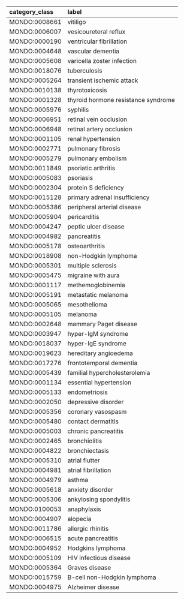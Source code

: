 | category_class   | label                               |
|:-----------------|:------------------------------------|
| MONDO:0008661    | vitiligo                            |
| MONDO:0006007    | vesicoureteral reflux               |
| MONDO:0000190    | ventricular fibrillation            |
| MONDO:0004648    | vascular dementia                   |
| MONDO:0005608    | varicella zoster infection          |
| MONDO:0018076    | tuberculosis                        |
| MONDO:0005264    | transient ischemic attack           |
| MONDO:0010138    | thyrotoxicosis                      |
| MONDO:0001328    | thyroid hormone resistance syndrome |
| MONDO:0005976    | syphilis                            |
| MONDO:0006951    | retinal vein occlusion              |
| MONDO:0006948    | retinal artery occlusion            |
| MONDO:0001105    | renal hypertension                  |
| MONDO:0002771    | pulmonary fibrosis                  |
| MONDO:0005279    | pulmonary embolism                  |
| MONDO:0011849    | psoriatic arthritis                 |
| MONDO:0005083    | psoriasis                           |
| MONDO:0002304    | protein S deficiency                |
| MONDO:0015128    | primary adrenal insufficiency       |
| MONDO:0005386    | peripheral arterial disease         |
| MONDO:0005904    | pericarditis                        |
| MONDO:0004247    | peptic ulcer disease                |
| MONDO:0004982    | pancreatitis                        |
| MONDO:0005178    | osteoarthritis                      |
| MONDO:0018908    | non-Hodgkin lymphoma                |
| MONDO:0005301    | multiple sclerosis                  |
| MONDO:0005475    | migraine with aura                  |
| MONDO:0001117    | methemoglobinemia                   |
| MONDO:0005191    | metastatic melanoma                 |
| MONDO:0005065    | mesothelioma                        |
| MONDO:0005105    | melanoma                            |
| MONDO:0002648    | mammary Paget disease               |
| MONDO:0003947    | hyper-IgM syndrome                  |
| MONDO:0018037    | hyper-IgE syndrome                  |
| MONDO:0019623    | hereditary angioedema               |
| MONDO:0017276    | frontotemporal dementia             |
| MONDO:0005439    | familial hypercholesterolemia       |
| MONDO:0001134    | essential hypertension              |
| MONDO:0005133    | endometriosis                       |
| MONDO:0002050    | depressive disorder                 |
| MONDO:0005356    | coronary vasospasm                  |
| MONDO:0005480    | contact dermatitis                  |
| MONDO:0005003    | chronic pancreatitis                |
| MONDO:0002465    | bronchiolitis                       |
| MONDO:0004822    | bronchiectasis                      |
| MONDO:0005310    | atrial flutter                      |
| MONDO:0004981    | atrial fibrillation                 |
| MONDO:0004979    | asthma                              |
| MONDO:0005618    | anxiety disorder                    |
| MONDO:0005306    | ankylosing spondylitis              |
| MONDO:0100053    | anaphylaxis                         |
| MONDO:0004907    | alopecia                            |
| MONDO:0011786    | allergic rhinitis                   |
| MONDO:0006515    | acute pancreatitis                  |
| MONDO:0004952    | Hodgkins lymphoma                   |
| MONDO:0005109    | HIV infectious disease              |
| MONDO:0005364    | Graves disease                      |
| MONDO:0015759    | B-cell non-Hodgkin lymphoma         |
| MONDO:0004975    | Alzheimer disease                   |